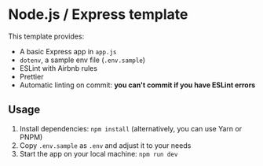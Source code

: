 # Node.js / Express template

This template provides:

- A basic Express app in `app.js`
- `dotenv`, a sample env file (`.env.sample`)
- ESLint with Airbnb rules
- Prettier
- Automatic linting on commit: **you can't commit if you have ESLint errors**

## Usage

1. Install dependencies: `npm install` (alternatively, you can use Yarn or PNPM)
2. Copy `.env.sample` as `.env` and adjust it to your needs
3. Start the app on your local machine: `npm run dev`
